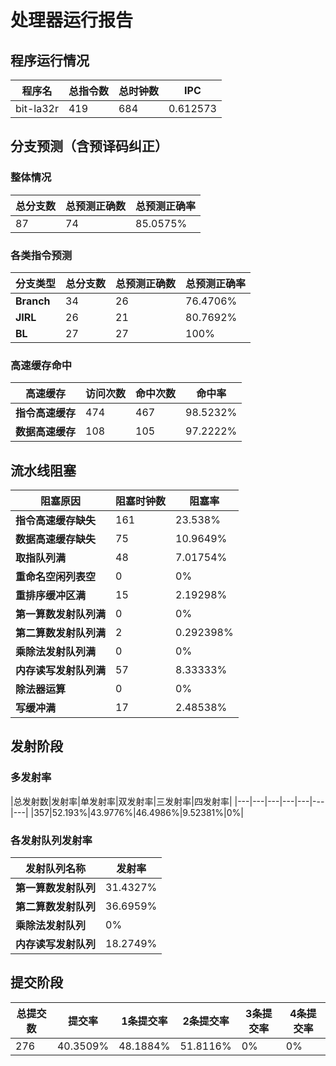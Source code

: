 # 处理器运行报告
## 程序运行情况
|程序名|总指令数|总时钟数|IPC|
|---|---|---|---|
|bit-la32r|419|684|0.612573|

## 分支预测（含预译码纠正）
### 整体情况
|总分支数|总预测正确数|总预测正确率|
|---|---|---|
|87|74|85.0575%|

### 各类指令预测
|分支类型|总分支数|总预测正确数|总预测正确率|
|---|---|---|---|
|**Branch**| 34 | 26 | 76.4706%|
|**JIRL**| 26 | 21 | 80.7692%|
|**BL**| 27 | 27 | 100%|

### 高速缓存命中
|高速缓存|访问次数|命中次数|命中率|
|---|---|---|---|
|**指令高速缓存**| 474 | 467 | 98.5232%|
|**数据高速缓存**| 108 | 105 | 97.2222%|
## 流水线阻塞
|阻塞原因|阻塞时钟数|阻塞率|
|---|---|---|
|**指令高速缓存缺失**| 161 | 23.538%|
|**数据高速缓存缺失**| 75 | 10.9649%|
|**取指队列满**| 48 | 7.01754%|
|**重命名空闲列表空**|0 | 0%|
|**重排序缓冲区满**|15 | 2.19298%|
|**第一算数发射队列满**|0 | 0%|
|**第二算数发射队列满**|2 | 0.292398%|
|**乘除法发射队列满**|0 | 0%|
|**内存读写发射队列满**|57 | 8.33333%|
|**除法器运算**|0 | 0%|
|**写缓冲满**|17 | 2.48538%|

## 发射阶段
### 多发射率
|总发射数|发射率|单发射率|双发射率|三发射率|四发射率|
|---|---|---|---|---|---|---|
|357|52.193%|43.9776%|46.4986%|9.52381%|0%|

### 各发射队列发射率
|发射队列名称|发射率|
|---|---|
|**第一算数发射队列**|31.4327%|
|**第二算数发射队列**|36.6959%|
|**乘除法发射队列**|0%|
|**内存读写发射队列**|18.2749%|

## 提交阶段
|总提交数|提交率|1条提交率|2条提交率|3条提交率|4条提交率|
|---|---|---|---|---|---|
|276|40.3509%|48.1884%|51.8116%|0%|0%|
